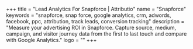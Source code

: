 +++
title = "Lead Analytics For Snapforce | Attributio"
name = "Snapforce"
keywords = "snapforce, snap force, google analytics, crm, adwords, facebook, ppc, attribution, track leads, conversion tracking"
description = "Measure your advertising ROI in Snapforce. Capture source, medium, campaign, and visitor journey data from the first to last touch and compare with Google Analytics."
logo = ""
+++
